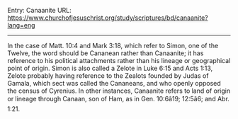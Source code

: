 Entry: Canaanite
URL: https://www.churchofjesuschrist.org/study/scriptures/bd/canaanite?lang=eng

---

In the case of Matt. 10:4 and Mark 3:18, which refer to Simon, one of the Twelve, the word should be Cananean rather than Canaanite; it has reference to his political attachments rather than his lineage or geographical point of origin. Simon is also called a Zelote in Luke 6:15 and Acts 1:13, Zelote probably having reference to the Zealots founded by Judas of Gamala, which sect was called the Cananeans, and who openly opposed the census of Cyrenius. In other instances, Canaanite refers to land of origin or lineage through Canaan, son of Ham, as in Gen. 10:6â19; 12:5â6; and Abr. 1:21.
